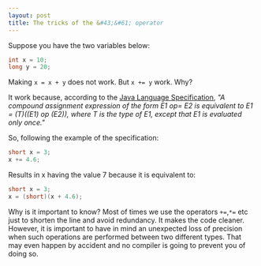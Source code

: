 ```yaml
---
layout: post
title: The tricks of the &#43;&#61; operator
---
```


Suppose you have the two variables below:

```java
int x = 10;
long y = 20;
```

Making `x = x + y` does not work. But `x += y` work. Why?

It work because, according to the [Java Language Specification](http://docs.oracle.com/javase/specs/jls/se5.0/html/expressions.html#15.26.2), *"A compound assignment expression of the form E1 op= E2 is equivalent to E1 = (T)((E1) op (E2)), where T is the type of E1, except that E1 is evaluated only once."*

So, following the example of the specification:

```java
short x = 3;
x += 4.6;
```

Results in x having the value 7 because it is equivalent to:

```java
short x = 3;
x = (short)(x + 4.6);
```

Why is it important to know? Most of times we use the operators `+=`,`*=` etc just to shorten the line and avoid redundancy. It makes the code cleaner.
However, it is important to have in mind an unexpected loss of precision when such operations are performed between two different types. That may even happen by accident and no compiler is going to prevent you of doing so.